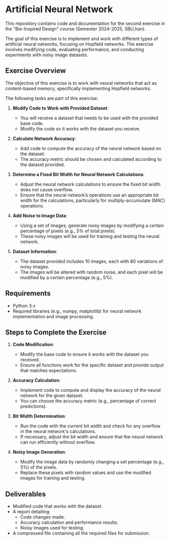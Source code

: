 # Artificial Neural Network 

This repository contains code and documentation for the second exercise in the "Bio-Inspired Design" course (Semester 2024-2025, SBU,Iran). 

The goal of this exercise is to implement and work with different types of artificial neural networks, focusing on Hopfield networks.
The exercise involves modifying code, evaluating performance, and conducting experiments with noisy image datasets.

## Exercise Overview

The objective of this exercise is to work with neural networks that act as content-based memory, specifically implementing Hopfield networks. 

The following tasks are part of this exercise:

1. **Modify Code to Work with Provided Dataset**: 
   - You will receive a dataset that needs to be used with the provided base code.
   - Modify the code so it works with the dataset you receive. 

2. **Calculate Network Accuracy**:
   - Add code to compute the accuracy of the neural network based on the dataset.
   - The accuracy metric should be chosen and calculated according to the dataset provided.

3. **Determine a Fixed Bit Width for Neural Network Calculations**:
   - Adjust the neural network calculations to ensure the fixed bit width does not cause overflow.
   - Ensure that the neural network’s operations use an appropriate bit width for the calculations, particularly for multiply-accumulate (MAC) operations.

4. **Add Noise to Image Data**:
   - Using a set of images, generate noisy images by modifying a certain percentage of pixels (e.g., 5% of total pixels).
   - These noisy images will be used for training and testing the neural network.

5. **Dataset Information**:
   - The dataset provided includes 10 images, each with 80 variations of noisy images.
   - The images will be altered with random noise, and each pixel will be modified by a certain percentage (e.g., 5%).

## Requirements

- Python 3.x
- Required libraries (e.g., numpy, matplotlib) for neural network implementation and image processing.

## Steps to Complete the Exercise

1. **Code Modification**:
   - Modify the base code to ensure it works with the dataset you received.
   - Ensure all functions work for the specific dataset and provide output that matches expectations.

2. **Accuracy Calculation**:
   - Implement code to compute and display the accuracy of the neural network for the given dataset.
   - You can choose the accuracy metric (e.g., percentage of correct predictions).

3. **Bit Width Determination**:
   - Run the code with the current bit width and check for any overflow in the neural network's calculations.
   - If necessary, adjust the bit width and ensure that the neural network can run efficiently without overflow.

4. **Noisy Image Generation**:
   - Modify the image data by randomly changing a set percentage (e.g., 5%) of the pixels.
   - Replace these pixels with random values and use the modified images for training and testing.


## Deliverables

- Modified code that works with the dataset.
- A report detailing:
  - Code changes made.
  - Accuracy calculation and performance results.
  - Noisy images used for testing.
- A compressed file containing all the required files for submission.
